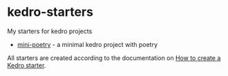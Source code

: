 # kedro-starters
My starters for kedro projects
* [mini-poetry](mini-poetry) - a minimal kedro project with poetry

All starters are created according to the documentation on [How to create a Kedro starter](https://docs.kedro.org/en/stable/kedro_project_setup/starters.html#how-to-create-a-kedro-starter).
